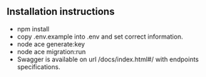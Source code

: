 ## Installation instructions

- npm install
- copy .env.example into .env and set correct information.
- node ace generate:key
- node ace migration:run
- Swagger is available on url /docs/index.html#/ with endpoints specifications.

